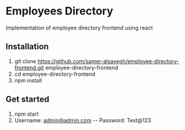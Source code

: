 # Employees Directory

Implementation of employee directory frontend using react


## Installation

1. git clone https://github.com/samer-alsayegh/employee-directory-frontend.git employee-directory-frontend
2. cd employee-directory-frontend
3. npm install

## Get started
1. npm start
2. Username: admin@admin.com -- Password: Test@123

